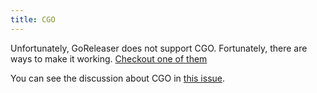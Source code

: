 ```yaml
---
title: CGO
---
```


Unfortunately, GoReleaser does not support CGO.
Fortunately, there are ways to make it working.
[Checkout one of them](/cookbooks/cgo-and-crosscompiling)

You can see the discussion about CGO in
[this issue](https://github.com/goreleaser/goreleaser/issues/708).

